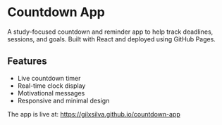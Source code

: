 # Countdown App

A study-focused countdown and reminder app to help track deadlines, sessions, and goals. Built with React and deployed using GitHub Pages.

## Features

- Live countdown timer
- Real-time clock display
- Motivational messages
- Responsive and minimal design

The app is live at: https://gilxsilva.github.io/countdown-app
